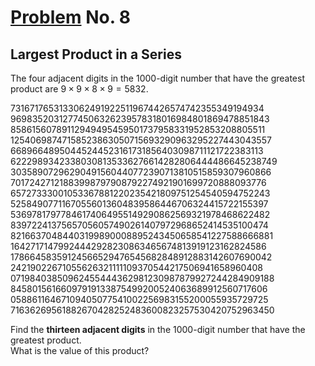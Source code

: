# [Problem](https://projecteuler.net/problem=8) No. 8

## Largest Product in a Series

The four adjacent digits in the 1000-digit number that have the greatest product are $9 \times 9 \times 8 \times 9 = 5832$.

73167176531330624919225119674426574742355349194934 <br>
96983520312774506326239578318016984801869478851843 <br>
85861560789112949495459501737958331952853208805511 <br>
12540698747158523863050715693290963295227443043557 <br>
66896648950445244523161731856403098711121722383113 <br>
62229893423380308135336276614282806444486645238749 <br>
30358907296290491560440772390713810515859307960866 <br>
70172427121883998797908792274921901699720888093776 <br>
65727333001053367881220235421809751254540594752243 <br>
52584907711670556013604839586446706324415722155397 <br>
53697817977846174064955149290862569321978468622482 <br>
83972241375657056057490261407972968652414535100474 <br>
82166370484403199890008895243450658541227588666881 <br>
16427171479924442928230863465674813919123162824586 <br>
17866458359124566529476545682848912883142607690042 <br>
24219022671055626321111109370544217506941658960408 <br>
07198403850962455444362981230987879927244284909188 <br>
84580156166097919133875499200524063689912560717606 <br>
05886116467109405077541002256983155200055935729725 <br>
71636269561882670428252483600823257530420752963450 <br>

Find the **thirteen adjacent digits** in the 1000-digit number that have the greatest product. <br>
What is the value of this product?
